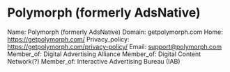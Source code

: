 
# Polymorph (formerly AdsNative)

Name: Polymorph (formerly AdsNative)
Domain: getpolymorph.com
Home: https://getpolymorph.com/
Privacy_policy: https://getpolymorph.com/privacy-policy/
Email: support@polymorph.com
Member_of: Digital Advertising Alliance
Member_of: Digital Content Network(?)
Member_of: Interactive Advertising Bureau (IAB)
